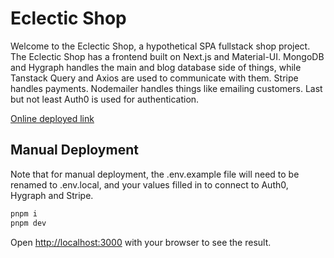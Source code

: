 # Eclectic Shop
Welcome to the Eclectic Shop, a hypothetical SPA fullstack shop project.
The Eclectic Shop has a frontend built on Next.js and Material-UI. MongoDB and Hygraph handles the main and blog database side of things, while Tanstack Query and Axios are used to communicate with them. Stripe handles payments. Nodemailer handles things like emailing customers. Last but not least Auth0 is used for authentication.

[Online deployed link](https://ch15-fs-shop.vercel.app/)

## Manual Deployment
Note that for manual deployment, the .env.example file will need to be renamed to .env.local, and your values filled in to connect to Auth0, Hygraph and Stripe.

```bash
pnpm i
pnpm dev
```

Open [http://localhost:3000](http://localhost:3000) with your browser to see the result.